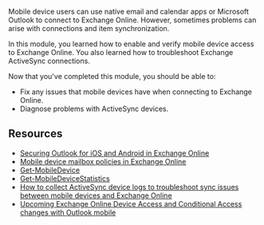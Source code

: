 Mobile device users can use native email and calendar apps or Microsoft Outlook to connect to Exchange Online. However, sometimes problems can arise with connections and item synchronization.

In this module, you learned how to enable and verify mobile device access to Exchange Online. You also learned how to troubleshoot Exchange ActiveSync connections.

Now that you've completed this module, you should be able to:

- Fix any issues that mobile devices have when connecting to Exchange Online.
- Diagnose problems with ActiveSync devices.

## Resources

- [Securing Outlook for iOS and Android in Exchange Online](/exchange/clients-and-mobile-in-exchange-online/outlook-for-ios-and-android/secure-outlook-for-ios-and-android)
- [Mobile device mailbox policies in Exchange Online](/exchange/clients-and-mobile-in-exchange-online/exchange-activesync/mobile-device-mailbox-policies)
- [Get-MobileDevice](/powershell/module/exchange/Get-MobileDevice)
- [Get-MobileDeviceStatistics](/powershell/module/exchange/Get-MobileDeviceStatistics)
- [How to collect ActiveSync device logs to troubleshoot sync issues between mobile devices and Exchange Online](/exchange/troubleshoot/mobile-devices/issues-for-mobile-devices)
- [Upcoming Exchange Online Device Access and Conditional Access changes with Outlook mobile](https://techcommunity.microsoft.com/t5/exchange-team-blog/upcoming-exchange-online-device-access-and-conditional-access/ba-p/1464261)

